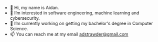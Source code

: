 - 👋 Hi, my name is Aidan.
- 👀 I’m interested in software engineering, machine learning and cybersecurity.
- 🌱 I’m currently working on getting my bachelor's degree in Computer Science.
- 📫 You can reach me at my email adstrawder@gmail.com
